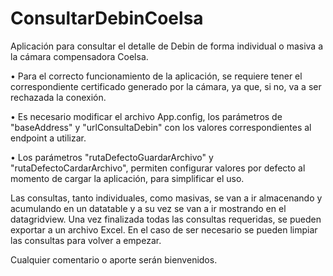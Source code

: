 # ConsultarDebinCoelsa
Aplicación para consultar el detalle de Debin de forma individual o masiva a la cámara compensadora Coelsa.

•	Para el correcto funcionamiento de la aplicación, se requiere tener el correspondiente certificado generado por la cámara, ya que, si no, va a ser rechazada la conexión.

•	Es necesario modificar el archivo App.config, los parámetros de "baseAddress" y "urlConsultaDebin" con los valores correspondientes al endpoint a utilizar.

•	Los parámetros "rutaDefectoGuardarArchivo" y "rutaDefectoCardarArchivo", permiten configurar valores por defecto al momento de cargar la aplicación, para simplificar el uso.

Las consultas, tanto individuales, como masivas, se van a ir almacenando y acumulando en un datatable y a su vez se van a ir mostrando en el datagridview. Una vez finalizada todas las consultas requeridas, se pueden exportar a un archivo Excel. En el caso de ser necesario se pueden limpiar las consultas para volver a empezar.

Cualquier comentario o aporte serán bienvenidos.
